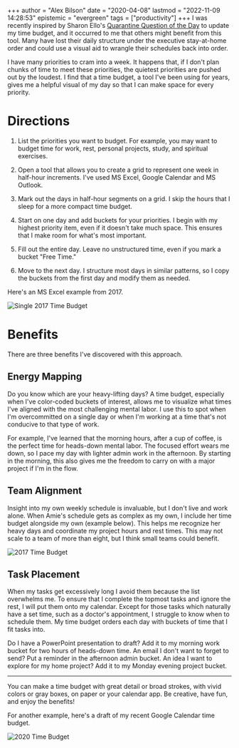 +++
author = "Alex Bilson"
date = "2020-04-08"
lastmod = "2022-11-09 14:28:53"
epistemic = "evergreen"
tags = ["productivity"]
+++
I was recently inspired by Sharon Ello's <a href="https://coffeetalkcounseling.com/blog/f/quarantine-question-of-the-day---1">Quarantine Question of the Day</a> to update my time budget, and it occurred to me that others might benefit from this tool. Many have lost their daily structure under the executive stay-at-home order and could use a visual aid to wrangle their schedules back into order.

I have many priorities to cram into a week. It happens that, if I don't plan chunks of time to meet these priorities, the quietest priorities are pushed out by the loudest. I find that a time budget, a tool I've been using for years, gives me a helpful visual of my day so that I can make space for every priority.

# Directions

1. List the priorities you want to budget. For example, you may want to budget time for work, rest, personal projects, study, and spiritual exercises.

2. Open a tool that allows you to create a grid to represent one week in half-hour increments. I've used MS Excel, Google Calendar and MS Outlook.

3. Mark out the days in half-hour segments on a grid. I skip the hours that I sleep for a more compact time budget.

4. Start on one day and add buckets for your priorities. I begin with my highest priority item, even if it doesn't take much space. This ensures that I make room for what's most important.

5. Fill out the entire day. Leave no unstructured time, even if you mark a bucket "Free Time."

6. Move to the next day. I structure most days in similar patterns, so I copy the buckets from the first day and modify them as needed.

Here's an MS Excel example from 2017.

![Single 2017 Time Budget](https://ggywsq.by.files.1drv.com/y4mEVnuxgG2x203hQVw3Ojqa0nv73q6rti7M-3iDHdRehV_KPiOgHpHWbAVpJB0oukvE5ZN5DjoneH9b5L6-U2ZSTQ-e6czpuQ-cDz0bt_9nbFVXbXDFZ_4bmfsjoZoWM3l8P_zSGOKz7KFOhUiVsSvYJiYC0K0q4Wtp63fCIz8psrOH8UI5rcjV5AT49NImDcARXXlVnIgODYkxN8perOM_w?width=1024&height=790&cropmode=none)


# Benefits

There are three benefits I've discovered with this approach.

## Energy Mapping

Do you know which are your heavy-lifting days? A time budget, especially when I've color-coded buckets of interest, allows me to visualize what times I've aligned with the most challenging mental labor. I use this to spot when I'm overcommitted on a single day or when I'm working at a time that's not conducive to that type of work.

For example, I've learned that the morning hours, after a cup of coffee, is the perfect time for heads-down mental labor. The focused effort wears me down, so I pace my day with lighter admin work in the afternoon. By starting in the morning, this also gives me the freedom to carry on with a major project if I'm in the flow.

## Team Alignment

Insight into my own weekly schedule is invaluable, but I don't live and work alone. When Amie's schedule gets as complex as my own, I include her time budget alongside my own (example below). This helps me recognize her heavy days and coordinate my project hours and rest times. This may not scale to a team of more than eight, but I think small teams could benefit.

![2017 Time Budget](https://ggy1sq.by.files.1drv.com/y4mYsfAs-0nXaI-6EANjtnmaQuil6g5nwNxgMlzvnDvnf0AOxAS5RFFh3EfglgxYtV9bzs57gviuZ2fNfNpYIAb35cqkLOXnk5w2ba9JWO_A3jajkBUKR0Z_QDodkjqLZ0d6hsacqitJWSx-EqtTg6pj9rQZGpBn0dmNcuX-RuLQu7jJdnZ4ARk2GlngzkrttI_XqxFsad7Dr-v0NgI9c2pSQ?width=1024&height=612&cropmode=none)

## Task Placement

When my tasks get excessively long I avoid them because the list overwhelms me. To ensure that I complete the topmost tasks and ignore the rest, I will put them onto my calendar. Except for those tasks which naturally have a set time, such as a doctor's appointment, I struggle to know when to schedule them. My time budget orders each day with buckets of time that I fit tasks into.

Do I have a PowerPoint presentation to draft? Add it to my morning work bucket for two hours of heads-down time. An email I don't want to forget to send? Put a reminder in the afternoon admin bucket. An idea I want to explore for my home project? Add it to my Monday evening project bucket.

---

You can make a time budget with great detail or broad strokes, with vivid colors or gray boxes, on paper or your calendar app. Be creative, have fun, and enjoy the benefits!

For another example, here's a draft of my recent Google Calendar time budget.

![2020 Time Budget](https://ggyvsq.by.files.1drv.com/y4mSO__k9HXIcjLxMlE8LwJfgGE3Qv_e-9GHMg5iaoFqK-JL77I3qNjCrnCQ67VxAN_Ikm9pXe6Yk0qv9cv13Hwk49NIM-zMoXjdsX7hSFBAiW5fpGFBXqiolcfUtq-btNGS4yQpaGVJbpyk9KvOCyePAu8GFjnMSqVHz59uCHHoOBSUyDFS1JsxXv_8CvKaDYzx77m2PpbnseLFekovzFZbA?width=1024&height=722&cropmode=none)
